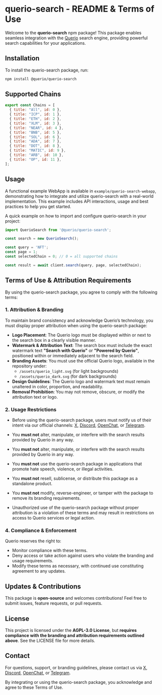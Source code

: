 # querio-search - README & Terms of Use



Welcome to the **querio-search** npm package! This package enables seamless integration with the [Querio](https://querio.io/) search engine, providing powerful search capabilities for your applications.

## Installation

To install the querio-search package, run:

```sh
npm install @querio/querio-search
```

## Supported Chains

```js
export const Chains = [
  { title: "All", id: 0 },
  { title: "ICP", id: 1 },
  { title: "ETH", id: 2 },
  { title: "XLM", id: 3 },
  { title: "NEAR", id: 4 },
  { title: "BNB", id: 5 },
  { title: "SOL", id: 6 },
  { title: "ADA", id: 7 },
  { title: "DOT", id: 8 },
  { title: "MATIC", id: 9 },
  { title: "ARB", id: 10 },
  { title: "OP", id: 11 },
];
```

## Usage

A functional example WebApp is available in `example/querio-search-webapp`, demonstrating how to integrate and utilize querio-search with a real-world implementation. This example includes API interactions, usage and best practices to help you get started. 

A quick example on how to import and configure querio-search in your project:

```js
import QuerioSearch from '@querio/querio-search';

const search = new QuerioSearch();

const query = 'NFT';
const page = 1;
const selectedChain = 0; // 0 = all supported chains

const result = await client.search(query, page, selectedChain);
```

## Terms of Use & Attribution Requirements

By using the querio-search package, you agree to comply with the following terms:

### 1. **Attribution & Branding**

To maintain brand consistency and acknowledge Querio’s technology, you must display proper attribution when using the querio-search package:

- **Logo Placement**: The Querio logo must be displayed within or next to the search box in a clearly visible manner.
- **Watermark & Attribution Text**: The search box must include the exact watermark text **"Search with Querio"** or **"Powered by Querio"**, positioned within or immediately adjacent to the search field.
- **Branding Assets**: You must use the official Querio logo, available in the repository under:
  - `/assets/querio_light.svg` (for light backgrounds)
  - `/assets/querio_dark.svg` (for dark backgrounds)
- **Design Guidelines**: The Querio logo and watermark text must remain unaltered in color, proportion, and readability.
- **Removal Prohibition**: You may not remove, obscure, or modify the attribution text or logo.

### 2. **Usage Restrictions**

- Before using the querio-search package, users must notify us of their intent via our official channels: [X](https://twitter.com/querio_io), [Discord](https://discord.gg/Jvb8Xmzgdv), [OpenChat](https://oc.app/community/qbzct-jaaaa-aaaar-au2gq-cai/?ref=jviq4-waaaa-aaaar-aqq7a-cai), or  [Telegram](https://t.me/+VXpWvtRUSyU0MmFk).

- You **must not** alter, manipulate, or interfere with the search results provided by Querio in any way.

- You **must not** alter, manipulate, or interfere with the search results provided by Querio in any way.

- You **must not** use the querio-search package in applications that promote hate speech, violence, or illegal activities.

- You **must not** resell, sublicense, or distribute this package as a standalone product.

- You **must not** modify, reverse-engineer, or tamper with the package to remove its branding requirements.

- Unauthorized use of the querio-search package without proper attribution is a violation of these terms and may result in restrictions on access to Querio services or legal action.

### 4. **Compliance & Enforcement**

Querio reserves the right to:

- Monitor compliance with these terms.
- Deny access or take action against users who violate the branding and usage requirements.
- Modify these terms as necessary, with continued use constituting agreement to any updates.

## Updates & Contributions

This package is **open-source** and welcomes contributions! Feel free to submit issues, feature requests, or pull requests.

## License

This project is licensed under the **AGPL-3.0 License**, but **requires compliance with the branding and attribution requirements outlined above**. See the LICENSE file for more details.

## Contact

For questions, support, or branding guidelines, please contact us via [X](https://twitter.com/querio_io), [Discord](https://discord.gg/Jvb8Xmzgdv), [OpenChat](https://oc.app/community/qbzct-jaaaa-aaaar-au2gq-cai/?ref=jviq4-waaaa-aaaar-aqq7a-cai), or [Telegram](https://t.me/+VXpWvtRUSyU0MmFk).

By integrating or using the querio-search package, you acknowledge and agree to these Terms of Use.
